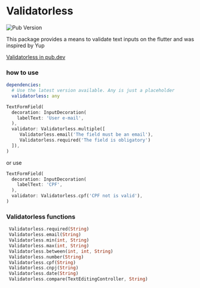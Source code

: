 # Validatorless
![Pub Version](https://img.shields.io/pub/v/validatorless?style=flat-square)

This package provides a means to validate text inputs on the flutter and was inspired by Yup

[Validatorless in pub.dev](https://pub.dev/packages/validatorless)

### how to use

```yaml
dependencies:
  # Use the latest version available. Any is just a placeholder
  validatorless: any
```

```dart
TextFormField(
  decoration: InputDecoration(
    labelText: 'User e-mail',
  ),
  validator: Validatorless.multiple([
     Validatorless.email('The field must be an email'),
     Validatorless.required('The field is obligatory')
  ]),
)
```

or use
```dart
TextFormField(
  decoration: InputDecoration(
    labelText: 'CPF',
  ),
  validator: Validatorless.cpf('CPF not is valid'),
)
```

### Validatorless functions 

```dart
 Validatorless.required(String)
 Validatorless.email(String)
 Validatorless.min(int, String)
 Validatorless.max(int, String)
 Validatorless.between(int, int, String)
 Validatorless.number(String)
 Validatorless.cpf(String) 
 Validatorless.cnpj(String) 
 Validatorless.date(String) 
 Validatorless.compare(TextEditingController, String)
```